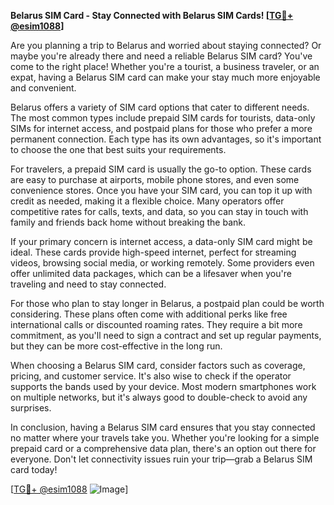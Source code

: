 **Belarus SIM Card - Stay Connected with Belarus SIM Cards! [[TG💪+ @esim1088](https://t.me/s/esim1088)]**

Are you planning a trip to Belarus and worried about staying connected? Or maybe you're already there and need a reliable Belarus SIM card? You've come to the right place! Whether you're a tourist, a business traveler, or an expat, having a Belarus SIM card can make your stay much more enjoyable and convenient.

Belarus offers a variety of SIM card options that cater to different needs. The most common types include prepaid SIM cards for tourists, data-only SIMs for internet access, and postpaid plans for those who prefer a more permanent connection. Each type has its own advantages, so it's important to choose the one that best suits your requirements.

For travelers, a prepaid SIM card is usually the go-to option. These cards are easy to purchase at airports, mobile phone stores, and even some convenience stores. Once you have your SIM card, you can top it up with credit as needed, making it a flexible choice. Many operators offer competitive rates for calls, texts, and data, so you can stay in touch with family and friends back home without breaking the bank.

If your primary concern is internet access, a data-only SIM card might be ideal. These cards provide high-speed internet, perfect for streaming videos, browsing social media, or working remotely. Some providers even offer unlimited data packages, which can be a lifesaver when you're traveling and need to stay connected.

For those who plan to stay longer in Belarus, a postpaid plan could be worth considering. These plans often come with additional perks like free international calls or discounted roaming rates. They require a bit more commitment, as you'll need to sign a contract and set up regular payments, but they can be more cost-effective in the long run.

When choosing a Belarus SIM card, consider factors such as coverage, pricing, and customer service. It's also wise to check if the operator supports the bands used by your device. Most modern smartphones work on multiple networks, but it's always good to double-check to avoid any surprises.

In conclusion, having a Belarus SIM card ensures that you stay connected no matter where your travels take you. Whether you're looking for a simple prepaid card or a comprehensive data plan, there's an option out there for everyone. Don't let connectivity issues ruin your trip—grab a Belarus SIM card today!

[[TG💪+ @esim1088](https://t.me/s/esim1088) ![Image](https://i.postimg.cc/Y0z9fWf4/image.png)]